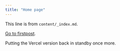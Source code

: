 ```yaml
---
title: "Home page"
---
```


This line is from `content/_index.md`.

[Go to firstpost](/firstpost/).

Putting the Vercel version back in standby once more.
